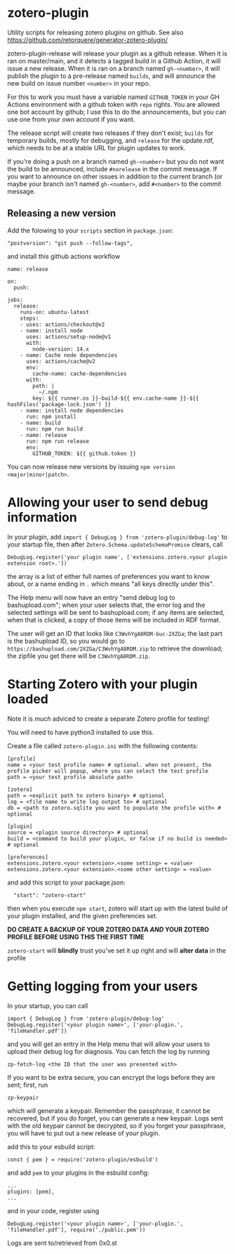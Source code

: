 # zotero-plugin

Utility scripts for releasing zotero plugins on github. See also https://github.com/retorquere/generator-zotero-plugin/

zotero-plugin-release will release your plugin as a github release.
When it is ran on master/main, and it detects a tagged build in a Github Action,
it will issue a new release. When it is ran on a branch named
`gh-<number>`, it will publish the plugin to a pre-release named
`builds`, and will announce the new build on issue number `<number>`
in your repo.

For this to work you must have a variable named `GITHUB_TOKEN` in
your GH Actions environment with a github token with `repo` rights. You
are allowed one bot account by github; I use this to do the
announcements, but you can use one from your own account if you
want.

The release script will create two releases if they don't exist;
`builds` for temporary builds, mostly for debugging, and `release`
for the update.rdf, which needs to be at a stable URL for plugin
updates to work.

If you're doing a push on a branch named `gh-<number>` but you do
not want the build to be announced, include `#norelease` in the
commit message. If you want to announce on other issues in addition
to the current branch (or maybe your branch isn't named `gh-<number>`,
add `#<number>` to the commit message.

## Releasing a new version

Add the folowing to your `scripts` section in `package.json`:

```
"postversion": "git push --follow-tags",
```

and install this github actions workflow

```
name: release

on:
  push:

jobs:
  release:
    runs-on: ubuntu-latest
    steps:
    - uses: actions/checkout@v2
    - name: install node
      uses: actions/setup-node@v1
      with:
        node-version: 14.x
    - name: Cache node dependencies
      uses: actions/cache@v2
      env:
        cache-name: cache-dependencies
      with:
        path: |
          ~/.npm
        key: ${{ runner.os }}-build-${{ env.cache-name }}-${{ hashFiles('package-lock.json') }}
    - name: install node dependencies
      run: npm install
    - name: build
      run: npm run build
    - name: release
      run: npm run release
      env:
        GITHUB_TOKEN: ${{ github.token }}
```

You can now release new versions by issuing `npm version <major|minor|patch>`.

# Allowing your user to send debug information

In your plugin, add `import { DebugLog } from 'zotero-plugin/debug-log'` to your startup file, then
after `Zotero.Schema.updateSchemaPromise` clears, call

```
DebugLog.register('your plugin name', ['extensions.zotero.<your plugin extension root>.'])
```

the array is a list of either full names of preferences you want to know about, or a name ending in `.` which means "all keys directly under this".

The Help menu will now have an entry "send debug log to bashupload.com"; when your user selects that, the error log and the selected settings will be sent to bashupload.com; if any items are selected, when that is clicked, a copy of those items will be included in RDF format.

The user will get an ID that looks like `C3WvhYgA8RDM-buc-2XZGa`; the last part is the bashupload ID, so you would go to `https://bashupload.com/2XZGa/C3WvhYgA8RDM.zip` to retrieve the download; the zipfile you get there will be `C3WvhYgA8RDM.zip`.

# Starting Zotero with your plugin loaded

Note it is *much* adviced to create a separate Zotero profile for testing!

You will need to have python3 installed to use this.

Create a file called `zotero-plugin.ini` with the following contents:

```
[profile]
name = <your test profile name> # optional. when not present, the profile picker will popup, where you can select the test profile
path = <your test profile absolute path>

[zotero]
path = <explicit path to zotero binary> # optional
log = <file name to write log output to> # optional
db = <path to zotero.sqlite you want to populate the profile with> # optional

[plugin]
source = <plugin source directory> # optional
build = <command to build your plugin, or false if no build is needed> # optional

[preferences]
extensions.zotero.<your extension>.<some setting> = <value>
extensions.zotero.<your extension>.<some other setting> = <value>
```

and add this script to your package.json:

```
  "start": "zotero-start"
```

then when you execute `npm start`, zotero will start up with the latest build of your plugin installed, and the given preferences set.

**DO CREATE A BACKUP OF YOUR ZOTERO DATA *AND* YOUR ZOTERO PROFILE BEFORE USING THIS THE FIRST TIME**

`zotero-start` will **blindly** trust you've set it up right and will **alter data** in the profile

# Getting logging from your users

In your startup, you can call

```
import { DebugLog } from 'zotero-plugin/debug-log'
DebugLog.register('<your plugin name>', ['your-plugin.', 'fileHandler.pdf'])
```

and you will get an entry in the Help menu that will allow your users to upload their debug log for diagnosis. You can fetch the log by
running

```
zp-fetch-log <the ID that the user was presented with>
```

If you want to be extra secure, you can encrypt the logs before they are sent; first, run

```
zp-keypair
```

which will generate a keypair. Remember the passphrase, it cannot be recovered, but if you do forget, you can generate a new keypair. Logs
sent with the old keypair cannot be decrypted, so if you forget your passphrase, you will have to put out a new release of your plugin.

add this to your esbuild script:

```
const { pem } = require('zotero-plugin/esbuild')
```

and add `pem` to your plugins in the esbuild config:

```
...
plugins: [pem],
...
```

and in your code, register using

```
DebugLog.register('<your plugin name>', ['your-plugin.', 'fileHandler.pdf'], require('./public.pem'))
```

Logs are sent to/retrieved from 0x0.st
